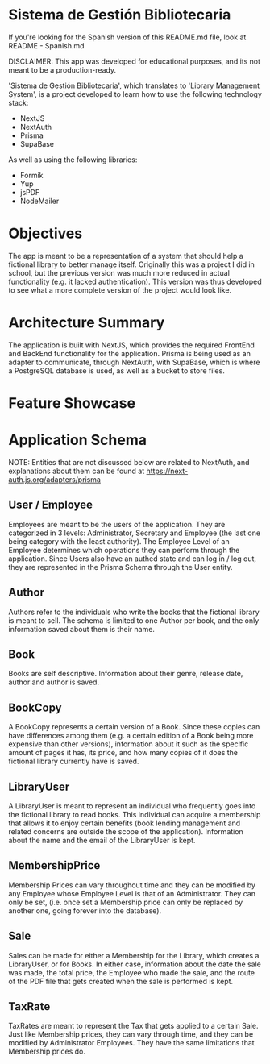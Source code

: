 # Sistema de Gestión Bibliotecaria

If you're looking for the Spanish version of this README.md file, look at 
README - Spanish.md

DISCLAIMER: This app was developed for educational purposes, and its not 
meant to be a production-ready. 

'Sistema de Gestión Bibliotecaria', which translates to 'Library Management
System', is a project developed to learn how to use the following technology
stack:
- NextJS 
- NextAuth
- Prisma
- SupaBase

As well as using the following libraries:
- Formik
- Yup
- jsPDF
- NodeMailer

# Objectives
The app is meant to be a representation of a system that should help a fictional
library to better manage itself. Originally this was a project I did in school, 
but the previous version was much more reduced in actual functionality (e.g. it 
lacked authentication). This version was thus developed to see what a more 
complete version of the project would look like. 

# Architecture Summary
The application is built with NextJS, which provides the required 
FrontEnd and BackEnd functionality for the application. Prisma is being used as
an adapter to communicate, through NextAuth, with SupaBase, which is where a 
PostgreSQL database is used, as well as a bucket to store files. 

# Feature Showcase
<!-- ![Welcome](https://github.com/Alan-Rodz/CloudQuizApp/blob/main/showcase/index.jpg) -->

# Application Schema
NOTE: Entities that are not discussed below are related to NextAuth, and 
explanations about them can be found at https://next-auth.js.org/adapters/prisma

## User / Employee
Employees are meant to be the users of the application. They are categorized in 3 
levels: Administrator, Secretary and Employee (the last one being category with 
the least authority). The Employee Level of an Employee determines which operations 
they can perform through the application. Since Users also have an authed state and
can log in / log out, they are represented in the 
Prisma Schema through the User entity.

## Author
Authors refer to the individuals who write the books that the fictional library is
meant to sell. The schema is limited to one Author per book, and the only 
information saved about them is their name.

## Book
Books are self descriptive. Information about their genre, release date, author and
author is saved. 

## BookCopy
A BookCopy represents a certain version of a Book. Since these copies can have 
differences among them (e.g. a certain edition of a Book being more expensive than
other versions), information about it such as the specific amount of pages it has,
its price, and how many copies of it does the fictional library currently have is 
saved.

## LibraryUser
A LibraryUser is meant to represent an individual who frequently goes into the 
fictional library to read books. This individual can acquire a membership that 
allows it to enjoy certain benefits (book lending management and related concerns
are outside the scope of the application). Information about the name and the email
of the LibraryUser is kept.

## MembershipPrice
Membership Prices can vary throughout time and they can be modified by any Employee
whose Employee Level is that of an Administrator. They can only be set, (i.e. once
set a Membership price can only be replaced by another one, going forever into
the database).

## Sale
Sales can be made for either a Membership for the Library, which creates a 
LibraryUser, or for Books. In either case, information about the date the sale was 
made, the total price, the Employee who made the sale, and the route of the PDF
file that gets created when the sale is performed is kept. 

## TaxRate
TaxRates are meant to represent the Tax that gets applied to a certain Sale. Just
like Membership prices, they can vary through time, and they can be modified by
Administrator Employees. They have the same limitations that Membership prices do.
